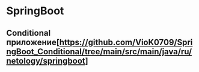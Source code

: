 # SpringBoot
## Conditional приложение[https://github.com/VioK0709/SpringBoot_Conditional/tree/main/src/main/java/ru/netology/springboot]
